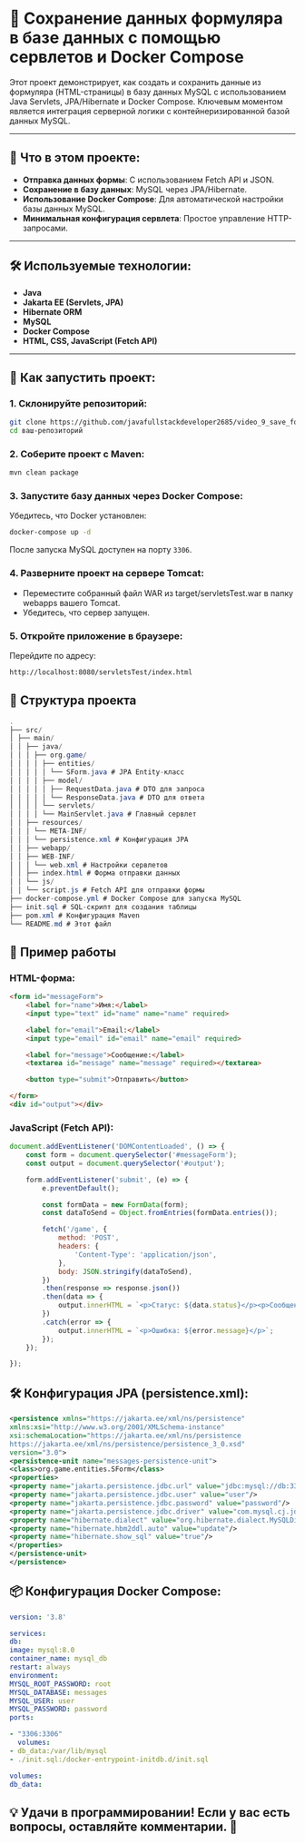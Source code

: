 # 📝 Сохранение данных формуляра в базе данных с помощью сервлетов и Docker Compose

Этот проект демонстрирует, как создать и сохранить данные из формуляра (HTML-страницы) в базу данных MySQL с
использованием Java Servlets, JPA/Hibernate и Docker Compose. Ключевым моментом является интеграция серверной логики с
контейнеризированной базой данных MySQL.

---

## 📌 Что в этом проекте:

- **Отправка данных формы**: С использованием Fetch API и JSON.
- **Сохранение в базу данных**: MySQL через JPA/Hibernate.
- **Использование Docker Compose**: Для автоматической настройки базы данных MySQL.
- **Минимальная конфигурация сервлета**: Простое управление HTTP-запросами.

---

## 🛠️ Используемые технологии:

- **Java**
- **Jakarta EE (Servlets, JPA)**
- **Hibernate ORM**
- **MySQL**
- **Docker Compose**
- **HTML, CSS, JavaScript (Fetch API)**

---

## 🚀 Как запустить проект:

### 1. Склонируйте репозиторий:

```bash
git clone https://github.com/javafullstackdeveloper2685/video_9_save_form_in_db.git
cd ваш-репозиторий
```

### 2. Соберите проект с Maven:

```bash
mvn clean package
```

### 3. Запустите базу данных через Docker Compose:

Убедитесь, что Docker установлен:

```bash
docker-compose up -d
```

После запуска MySQL доступен на порту ``3306``.

### 4. Разверните проект на сервере Tomcat:

- Переместите собранный файл WAR из target/servletsTest.war в папку webapps вашего Tomcat.
- Убедитесь, что сервер запущен.

### 5. Откройте приложение в браузере:

Перейдите по адресу:

```bash
http://localhost:8080/servletsTest/index.html
```
## 📂 Структура проекта
```csharp
.
├── src/
│ ├── main/
│ │ ├── java/
│ │ │ ├── org.game/
│ │ │ │ ├── entities/
│ │ │ │ │ └── SForm.java # JPA Entity-класс
│ │ │ │ ├── model/
│ │ │ │ │ ├── RequestData.java # DTO для запроса
│ │ │ │ │ └── ResponseData.java # DTO для ответа
│ │ │ │ └── servlets/
│ │ │ │ └── MainServlet.java # Главный сервлет
│ │ ├── resources/
│ │ │ └── META-INF/
│ │ │ └── persistence.xml # Конфигурация JPA
│ │ ├── webapp/
│ │ ├── WEB-INF/
│ │ │ └── web.xml # Настройки сервлетов
│ │ ├── index.html # Форма отправки данных
│ │ └── js/
│ │ └── script.js # Fetch API для отправки формы
├── docker-compose.yml # Docker Compose для запуска MySQL
├── init.sql # SQL-скрипт для создания таблицы
├── pom.xml # Конфигурация Maven
└── README.md # Этот файл
```
## 📑 Пример работы
### HTML-форма:
```html
<form id="messageForm">
    <label for="name">Имя:</label>
    <input type="text" id="name" name="name" required>

    <label for="email">Email:</label>
    <input type="email" id="email" name="email" required>

    <label for="message">Сообщение:</label>
    <textarea id="message" name="message" required></textarea>

    <button type="submit">Отправить</button>

</form>
<div id="output"></div>
```
### JavaScript (Fetch API):
```javascript
document.addEventListener('DOMContentLoaded', () => {
    const form = document.querySelector('#messageForm');
    const output = document.querySelector('#output');

    form.addEventListener('submit', (e) => {
        e.preventDefault();

        const formData = new FormData(form);
        const dataToSend = Object.fromEntries(formData.entries());

        fetch('/game', {
            method: 'POST',
            headers: {
                'Content-Type': 'application/json',
            },
            body: JSON.stringify(dataToSend),
        })
        .then(response => response.json())
        .then(data => {
            output.innerHTML = `<p>Статус: ${data.status}</p><p>Сообщение: ${data.echoMessage}</p>`;
        })
        .catch(error => {
            output.innerHTML = `<p>Ошибка: ${error.message}</p>`;
        });
    });

});
```
## 🛠️ Конфигурация JPA (persistence.xml):
```xml
<persistence xmlns="https://jakarta.ee/xml/ns/persistence"
xmlns:xsi="http://www.w3.org/2001/XMLSchema-instance"
xsi:schemaLocation="https://jakarta.ee/xml/ns/persistence
https://jakarta.ee/xml/ns/persistence/persistence_3_0.xsd"
version="3.0">
<persistence-unit name="messages-persistence-unit">
<class>org.game.entities.SForm</class>
<properties>
<property name="jakarta.persistence.jdbc.url" value="jdbc:mysql://db:3306/messages"/>
<property name="jakarta.persistence.jdbc.user" value="user"/>
<property name="jakarta.persistence.jdbc.password" value="password"/>
<property name="jakarta.persistence.jdbc.driver" value="com.mysql.cj.jdbc.Driver"/>
<property name="hibernate.dialect" value="org.hibernate.dialect.MySQLDialect"/>
<property name="hibernate.hbm2ddl.auto" value="update"/>
<property name="hibernate.show_sql" value="true"/>
</properties>
</persistence-unit>
</persistence>
```
## 📦 Конфигурация Docker Compose:
```yaml
version: '3.8'

services:
db:
image: mysql:8.0
container_name: mysql_db
restart: always
environment:
MYSQL_ROOT_PASSWORD: root
MYSQL_DATABASE: messages
MYSQL_USER: user
MYSQL_PASSWORD: password
ports:

- "3306:3306"
  volumes:
- db_data:/var/lib/mysql
- ./init.sql:/docker-entrypoint-initdb.d/init.sql

volumes:
db_data:
```
## 💡 Удачи в программировании! Если у вас есть вопросы, оставляйте комментарии. 🚀